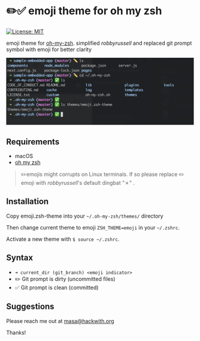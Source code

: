 # ✏️✅ emoji theme for oh my zsh

[![License: MIT](https://img.shields.io/badge/License-MIT-green.svg)](LICENSE.md)

emoji theme for [oh-my-zsh](https://github.com/ohmyzsh/ohmyzsh/). simplified _robbyrussell_ and replaced git prompt symbol with emoji for better clarity

![Alt text](emoji_theme_ohmyzsh.png "emoji oh my zsh theme preview")


## Requirements
- macOS
- [oh my zsh](https://ohmyz.sh/)

> ✏️emojis might corrupts on Linux terminals. If so please replace ✏️ emoji with _robbyrussell_'s default dingbat "✗" .

## Installation

Copy emoji.zsh-theme into your `~/.oh-my-zsh/themes/` directory

Then change current theme to emoji `ZSH_THEME=emoji` in your `~/.zshrc`.

Activate a new theme with `$ source ~/.zshrc`.

## Syntax

- `➜ current_dir (git_branch) <emoji indicator>`
- ✏️ Git prompt is dirty (uncommitted files)
- ✅ Git prompt is clean (committed)

## Suggestions

Please reach me out at [masa@hackwith.org](masa@hackwith.org)

Thanks!

